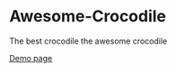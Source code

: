 # Awesome-Crocodile
The best crocodile the awesome crocodile

[Demo page](https://cssclub.github.io/Awesome-Crocodile/)
